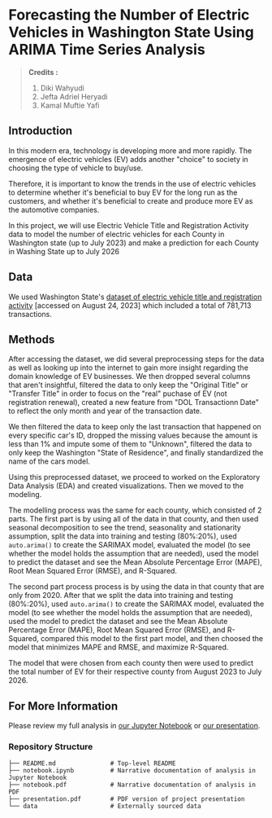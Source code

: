 # Forecasting the Number of Electric Vehicles in Washington State Using ARIMA Time Series Analysis

> **Credits :**
> 1. Diki Wahyudi
> 2. Jefta Adriel Heryadi
> 3. Kamal Muftie Yafi

## Introduction
In this modern era, technology is developing more and more rapidly. The emergence of electric vehicles (EV) adds another "choice" to society in choosing the type of vehicle to buy/use. 

Therefore, it is important to know the trends in the use of electric vehicles to determine whether it's beneficial to buy EV for the long run as the customers, and whether it's beneficial to create and produce more EV as the automotive companies.

In this project, we will use Electric Vehicle Title and Registration Activity data to model the number of electric vehicles for each County in Washington state (up to July 2023) and make a prediction for each County in Washing State up to July 2026

## Data
We used Washington State's [dataset of electric vehicle title and registration activity](https://catalog.data.gov/dataset/electric-vehicle-title-and-registration-activity) [accessed on August 24, 2023] which included a total of 781,713 transactions.

## Methods
After accessing the dataset, we did several preprocessing steps for the data as well as looking up into the internet to gain more insight regarding the domain knowledge of EV businesses. We then dropped several columns that aren't insightful, filtered the data to only keep the "Original Title" or "Transfer Title" in order to focus on the "real" puchase of EV (not registration renewal), created a new feature from "DOL Transactionn Date" to reflect the only month and year of the transaction date. 

We then filtered the data to keep only the last transaction that happened on every specific car's ID, dropped the missing values because the amount is less than 1% and impute some of them to "Unknown", filtered the data to only keep the Washington "State of Residence", and finally standardized the name of the cars model.

Using this preprocessed dataset, we proceed to worked on the Exploratory Data Analysis (EDA) and created visualizations. Then we moved to the modeling.

The modelling process was the same for each county, which consisted of 2 parts. The first part is by using all of the data in that county, and then used seasonal decomposition to see the trend, seasonality and stationarity assumption, split the data into training and testing (80%:20%), used `auto.arima()` to create the SARIMAX model, evaluated the model (to see whether the model holds the assumption that are needed), used the model to predict the dataset and see the Mean Absolute Percentage Error (MAPE), Root Mean Squared Error (RMSE), and R-Squared.

The second part process process is by using the data in that county that are only from 2020. After that we split the data into training and testing (80%:20%), used `auto.arima()` to create the SARIMAX model, evaluated the model (to see whether the model holds the assumption that are needed), used the model to predict the dataset and see the Mean Absolute Percentage Error (MAPE), Root Mean Squared Error (RMSE), and R-Squared, compared this model to the first part model, and then choosed the model that minimizes MAPE and RMSE, and maximize R-Squared.

The model that were chosen from each county then were used to predict the total number of EV for their respective county from August 2023 to July 2026.

## For More Information

Please review my full analysis in [our Jupyter Notebook](./notebook.ipynb) or [our presentation](./presentation.pdf).

### Repository Structure
```
├── README.md               # Top-level README
├── notebook.ipynb          # Narrative documentation of analysis in Jupyter Notebook
├── notebook.pdf            # Narrative documentation of analysis in PDF
├── presentation.pdf        # PDF version of project presentation
└── data                    # Externally sourced data
```
